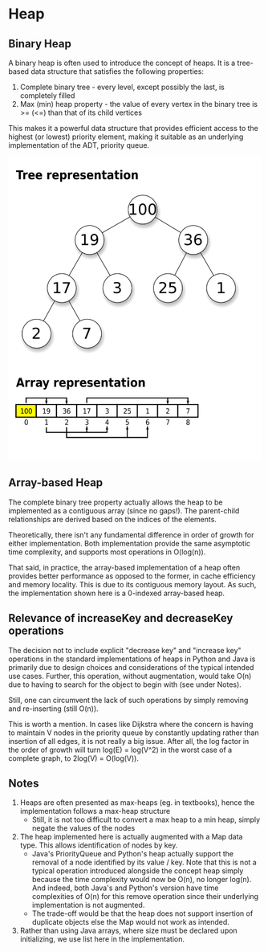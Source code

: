 # Heap

## Binary Heap
A binary heap is often used to introduce the concept of heaps. It is a tree-based data structure that satisfies the 
following properties:
1. Complete binary tree - every level, except possibly the last, is completely filled
2. Max (min) heap property - the value of every vertex in the binary tree is >= (<=) than that of its child vertices

This makes it a powerful data structure that provides efficient access to the highest (or lowest) priority element, 
making it suitable as an underlying implementation of the ADT, priority queue.

![max heap](../../../assets/max_heap.png)

## Array-based Heap
The complete binary tree property actually allows the heap to be implemented as a contiguous array (since no gaps!).
The parent-child relationships are derived based on the indices of the elements.

Theoretically, there isn't any fundamental difference in order of growth for either implementation.
Both implementation provide the same asymptotic time complexity, and supports most operations in O(log(n)).

That said, in practice, the array-based implementation of a heap often provides better performance as opposed to the 
former, in cache efficiency and memory locality. This is due to its contiguous memory layout. As such, 
the implementation shown here is a 0-indexed array-based heap.

## Relevance of increaseKey and decreaseKey operations
The decision not to include explicit "decrease key" and "increase key" operations in the standard implementations of
heaps in Python and Java is primarily due to design choices and considerations of the typical intended use cases.
Further, this operation, without augmentation, would take O(n) due to having to search for the object to begin with
(see under Notes).

Still, one can circumvent the lack of such operations by simply removing and re-inserting (still O(n)).

This is worth a mention. In cases like Dijkstra where the concern is having to maintain V nodes in the priority queue 
by constantly updating rather than insertion of all edges, it is not really a big issue. After all, the log factor 
in the order of growth will turn log(E) = log(V^2) in the worst case of a complete graph, to 2log(V) = O(log(V)).


## Notes
1. Heaps are often presented as max-heaps (eg. in textbooks), hence the implementation follows a max-heap structure
    - Still, it is not too difficult to convert a max heap to a min heap, simply negate the values of the nodes
2. The heap implemented here is actually augmented with a Map data type. This allows identification of nodes by key. 
   - Java's PriorityQueue and Python's heap actually support the removal of a node identified by its value / key. 
      Note that this is not a typical operation introduced alongside the concept heap simply because the time complexity 
      would now be O(n), no longer log(n). And indeed, both Java's and Python's version have time complexities 
      of O(n) for this remove operation since their underlying implementation is not augmented.
   - The trade-off would be that the heap does not support insertion of duplicate objects else the Map would not work
     as intended.
3. Rather than using Java arrays, where size must be declared upon initializing, we use list here in the implementation.
